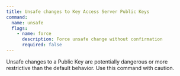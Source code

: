 ```yaml
---
title: Unsafe changes to Key Access Server Public Keys
command:
  name: unsafe
  flags:
    - name: force
      description: Force unsafe change without confirmation
      required: false
---
```


Unsafe changes to a Public Key are potentially dangerous or more restrictive than the default behavior. Use this command with caution.
